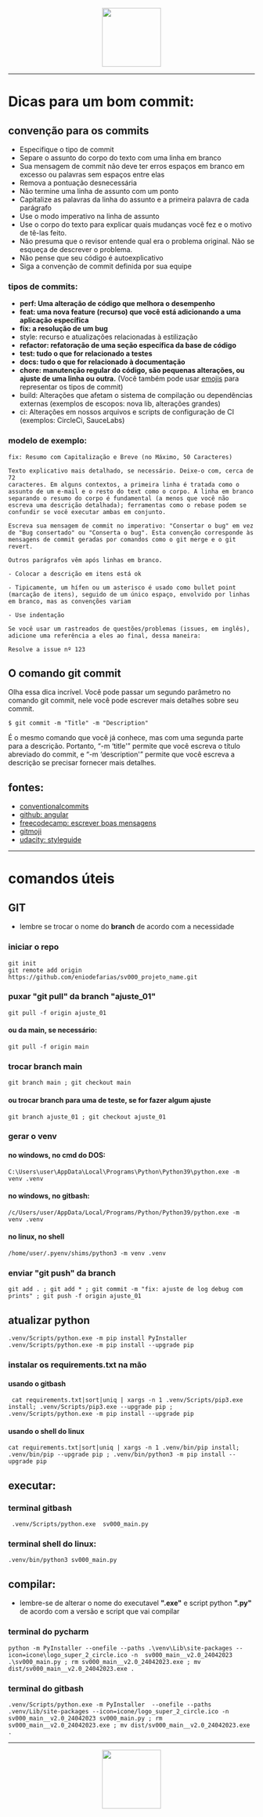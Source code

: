 <p align="center">
  <img src="http://www.ideiadofuturo.com.br/img/logo_ideia.png" width="120" title="" alt="">  
</p>



---

# Dicas para um bom commit:

## convenção para os commits
 * Especifique o tipo de commit
 * Separe o assunto do corpo do texto com uma linha em branco
 * Sua mensagem de commit não deve ter erros espaços em branco em excesso ou palavras sem espaços entre elas
 * Remova a pontuação desnecessária
 * Não termine uma linha de assunto com um ponto
 * Capitalize as palavras da linha do assunto e a primeira palavra de cada parágrafo
 * Use o modo imperativo na linha de assunto
 * Use o corpo do texto para explicar quais mudanças você fez e o motivo de tê-las feito.
 * Não presuma que o revisor entende qual era o problema original. Não se esqueça de descrever o problema.
 * Não pense que seu código é autoexplicativo
 * Siga a convenção de commit definida por sua equipe

### tipos de commits:
 - **perf: Uma alteração de código que melhora o desempenho**
 - **feat: uma nova feature (recurso) que você está adicionando a uma aplicação específica**
 - **fix: a resolução de um bug**
 - style: recurso e atualizações relacionadas à estilização
 - **refactor: refatoração de uma seção específica da base de código**
 - **test: tudo o que for relacionado a testes**
 - **docs: tudo o que for relacionado à documentação**
 - **chore: manutenção regular do código, são pequenas alterações, ou ajuste de uma linha ou outra.** (Você também pode usar [emojis](https://gitmoji.dev/) para representar os tipos de commit)
 - build: Alterações que afetam o sistema de compilação ou dependências externas (exemplos de escopos: nova lib, alterações grandes)
 - ci: Alterações em nossos arquivos e scripts de configuração de CI (exemplos: CircleCi, SauceLabs)

### modelo de exemplo:
    fix: Resumo com Capitalização e Breve (no Máximo, 50 Caracteres)

    Texto explicativo mais detalhado, se necessário. Deixe-o com, cerca de 72
    caracteres. Em alguns contextos, a primeira linha é tratada como o assunto de um e-mail e o resto do text como o corpo. A linha em branco separando o resumo do corpo é fundamental (a menos que você não escreva uma descrição detalhada); ferramentas como o rebase podem se confundir se você executar ambas em conjunto.

    Escreva sua mensagem de commit no imperativo: "Consertar o bug" em vez de "Bug consertado" ou "Conserta o bug". Esta convenção corresponde às mensagens de commit geradas por comandos como o git merge e o git revert.

    Outros parágrafos vêm após linhas em branco.

    - Colocar a descrição em itens está ok

    - Tipicamente, um hífen ou um asterisco é usado como bullet point (marcação de itens), seguido de um único espaço, envolvido por linhas em branco, mas as convenções variam

    - Use indentação

    Se você usar um rastreados de questões/problemas (issues, em inglês), adicione uma referência a eles ao final, dessa maneira:

    Resolve a issue nº 123


## O comando git commit
Olha essa dica incrível. Você pode passar um segundo parâmetro no comando git commit, nele você pode escrever mais detalhes sobre seu commit.

    $ git commit -m "Title" -m "Description"

É o mesmo comando que você já conhece, mas com uma segunda parte para a descrição. Portanto, “-m ‘title'” permite que você escreva o título abreviado do commit, e “-m ‘description'” permite que você escreva a descrição se precisar fornecer mais detalhes.
    


## fontes:
- [conventionalcommits](https://www.conventionalcommits.org/pt-br/v1.0.0-beta.4/#:~:text=A%20mensagem%20de%20commit%20DEVE,ao%20seu%20aplicativo%20ou%20biblioteca.)
- [github: angular](https://github.com/angular/angular/blob/68a6a07/CONTRIBUTING.md#commit)
- [freecodecamp: escrever boas mensagens](https://www.freecodecamp.org/portuguese/news/como-escrever-boas-mensagens-de-commit-um-guia-pratico-do-git/)
- [gitmoji](https://gitmoji.dev/)
- [udacity: styleguide](http://udacity.github.io/git-styleguide/)



---

# comandos úteis

## GIT
 - lembre se trocar o nome do **branch** de acordo com a necessidade



### iniciar o repo
    git init
    git remote add origin https://github.com/eniodefarias/sv000_projeto_name.git



### puxar "git pull" da branch "ajuste_01"
    git pull -f origin ajuste_01


#### ou da main, se necessário:
    git pull -f origin main




### trocar branch main
    git branch main ; git checkout main 


#### ou trocar branch para uma de teste, se for fazer algum ajuste
    git branch ajuste_01 ; git checkout ajuste_01

### gerar o venv

#### no windows, no cmd do DOS:
    C:\Users\user\AppData\Local\Programs\Python\Python39\python.exe -m venv .venv

#### no windows, no gitbash:
    /c/Users/user/AppData/Local/Programs/Python/Python39/python.exe -m venv .venv

#### no linux, no shell
    /home/user/.pyenv/shims/python3 -m venv .venv


### enviar "git push" da branch
    git add . ; git add * ; git commit -m "fix: ajuste de log debug com prints" ; git push -f origin ajuste_01

## atualizar python
    .venv/Scripts/python.exe -m pip install PyInstaller
    .venv/Scripts/python.exe -m pip install --upgrade pip


### instalar os requirements.txt na mão
#### usando o gitbash
     cat requirements.txt|sort|uniq | xargs -n 1 .venv/Scripts/pip3.exe install; .venv/Scripts/pip3.exe --upgrade pip ; .venv/Scripts/python.exe -m pip install --upgrade pip

#### usando o shell do linux
    cat requirements.txt|sort|uniq | xargs -n 1 .venv/bin/pip install; .venv/bin/pip --upgrade pip ; .venv/bin/python3 -m pip install --upgrade pip



## executar:

### terminal gitbash
     .venv/Scripts/python.exe  sv000_main.py

### terminal shell do linux:
    .venv/bin/python3 sv000_main.py

## compilar:
 - lembre-se de alterar o nome do executavel **".exe"** e script python **".py"** de acordo com a versão e script que vai compilar

### terminal do pycharm
    python -m PyInstaller --onefile --paths .\venv\Lib\site-packages --icon=icone\logo_super_2_circle.ico -n  sv000_main__v2.0_24042023 .\sv000_main.py ; rm sv000_main__v2.0_24042023.exe ; mv dist/sv000_main__v2.0_24042023.exe .

### terminal do gitbash
    .venv/Scripts/python.exe -m PyInstaller  --onefile --paths .venv/Lib/site-packages --icon=icone/logo_super_2_circle.ico -n  sv000_main__v2.0_24042023 sv000_main.py ; rm sv000_main__v2.0_24042023.exe ; mv dist/sv000_main__v2.0_24042023.exe .

---

<p align="center">
  <img src="http://www.ideiadofuturo.com.br/img/logo_ideia.png" width="120" title="" alt="">  
</p>

